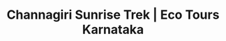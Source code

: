 ---
layout: trek_temp # Not to be messed with


# START OF META TAGS
title: Channagiri Sunrise Trek | Eco Tours Karnataka
trek-name: Channagiri Sunrise Trek
description: Trek through the breathtaking scenery of Channagiri with Eco Tours Karnataka. With an adrenaline-filled adventure and the best price, this weekend package is perfect for thrill-seekers. Book now!
kw: 
# END OF META DATA

type: 1-day
permalink: /trek/channagiri # NOT TO BE MESSED WITH

#  BOOK CARD
destination: channagiri
fprice: 2049
aprice: 1889
upcoming-dates: -08-04-2023
r-pay-link: https://rzp.io/l/NU4BxQij
# BOOK CARD END


# QUICK INFO
duration: 1D/1N
altitude: 1440 
difficulty: Moderate
t-distance: 8 
location: Channagiri, Chikballapur
# END QUICK INFO  


# ABOUT TRIP
read-more: The journey towards Channagiri offers a breathtaking experience as you make your way to the stunning Nandi Hills located close to Bangalore, which is a popular destination for weekend getaways and trekking activities from Bengaluru.
more-content: Despite the area having a dry and barren landscape, the picturesque views of the Deccan Plateau more than make up for it. The trail leading to the summit is demanding, but reaching the top makes it all worth it, where you can enjoy your packed lunch while marveling at the captivating views of the Skandigiri and Nandi Hills nearby.

# END ABOUT TRIP

# Price
wt-pack: 1469
t-pack: 1889
dayz:
    - The fun trip starts with a pickup from 7PM.
    - Reach the trek destination, enjoy the fun tent pitching activity and retire for the day in your tents.
dayo: 
    - Start the trek at 5AM in the morning.
    - Reach the summit by 6 AM and experience a mesmerising sunrise.
    - Start descending from the summit and return to the starting point by 8 AM.
    - Have a quick Breakfast.
    - Take a quick visit to Isha foundation and head back to Bengaluru.
    - Reach Bangalore by 2:30 PM.

inclusions:
    - Forest permits
    - Tent Stay
    - Trek leader from ETK and an Experienced Naturalist
    - Unforgetable Experience with comfort and safety
    - Breakfast & Dinner

things-to-carry: 
    - Compact Backpack
    - Digital or physical copy of aadhar
    - Hydration essential - 2 one-liter water bottles
    - Protect your gear with a raincoat or bag cover
    - Illuminate your path with a torch or headlamp for night time navigation
    - Stay warm with a down or fleece jacket
    - Keep your head and ears warm with a woollen cap
    - Protect your skin from the sun with a sun cap and SPF sunscreen

category: chikkaballapur
---